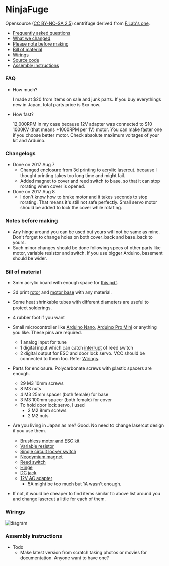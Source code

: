 NinjaFuge
==========
Opensource ([CC BY-NC-SA 2.5](https://creativecommons.org/licenses/by-nc-sa/2.5/)) centrifuge derived from [F.Lab's one](http://www.instructables.com/id/3D-Printed-DIYbio-Mini-Centrifuge/).

- [Frequently asked questions](#faq)
- [What we changed](#change)
- [Please note before making](#note)
- [Bill of material](#bom)
- [Wirings](#wire)
- [Source code](https://github.com/hisashin/NinjaFuge/blob/master/sourcecode/NinjaFuge/NinjaFuge.ino)
- [Assembly instructions](#assembly)

### <a name="faq"></a>FAQ

- How much?

	I made at $20 from items on sale and junk parts. If you buy everythings new in Japan, total parts price is $xx now.

- How fast?

	12,000RPM in my case because 12V adapter was connected to $10 1000KV (that means +1000RPM per 1V) motor. You can make faster one if you choose better motor. Check absolute maximum voltages of your kit and Arduino.

### <a name="change"></a>Changelogs

- Done on 2017 Aug 7
	- Changed enclosure from 3d printing to acrylic lasercut. because I thought printing takes too long time and might fail.
	- Added magnet to cover and reed switch to base. so that it can stop rorating when cover is opened.
- Done on 2017 Aug 8
	- I don't know how to brake motor and it takes seconds to stop rorating. That means it's still not safe perfectly. 
	Small servo motor should be added to lock the cover while rotating.

### <a name="note"></a>Notes before making

- Any hinge around you can be used but yours will not be same as mine. Don't forget to change holes on both cover_back and base_back to yours.
- Such minor changes should be done following specs of other parts like motor, variable resistor and switch. If you use bigger Arduino, basement should be wider.

### <a name="bom"></a>Bill of material

- 3mm acrylic board with enough space for [this pdf](https://github.com/hisashin/NinjaFuge/blob/master/lasercut/NinjaFuge_3mm_clear.pdf).
- 3d print [rotor](https://github.com/hisashin/NinjaFuge/blob/master/3dprint/stl/NinjaFuge_F.lab_Rotor.stl) and [motor base](https://github.com/hisashin/NinjaFuge/blob/master/3dprint/stl/NinjaFuge_motor_holder.stl) with any material.
- Some heat shrinkable tubes with different diameters are useful to protect solderings.
- 4 rubber foot if you want
- Small microcontroller like [Arduino Nano](https://store.arduino.cc/usa/arduino-nano), [Arduino Pro Mini](https://store.arduino.cc/usa/arduino-pro-mini) or anything you like. These pins are required.
	- 1 analog input for tune
	- 1 digital input which can catch [interrupt](https://www.arduino.cc/en/Reference/AttachInterrupt) of reed switch
	- 2 digital output for ESC and door lock servo. VCC should be connected to them too. Refer [Wirings](#wire).
- Parts for enclosure. Polycarbonate screws with plastic spacers are enough.
	- 29 M3 10mm screws
	- 8 M3 nuts
	- 4 M3 25mm spacer (both female) for base
	- 3 M3 100mm spacer (both female) for cover
	- To hold door lock servo, I used
		- 2 M2 8mm screws
		- 2 M2 nuts

- Are you living in Japan as me? Good. No need to change lasercut design if you use them.

	- [Brushless motor and ESC kit](https://www.amazon.co.jp/gp/product/B01MTCBO7D/ref=oh_aui_detailpage_o09_s00?ie=UTF8&psc=1)
	- [Variable resistor](http://akizukidenshi.com/catalog/g/gP-00246/)
	- [Single circuit locker switch](https://www.sengoku.co.jp/mod/sgk_cart/detail.php?code=3A8K-4BFY)
	- [Neodymium magnet](http://www.sengoku.co.jp/mod/sgk_cart/detail.php?code=EEHD-4VZZ)
	- [Reed switch](http://akizukidenshi.com/catalog/g/gP-03676/)
	- [Hinge](https://hands.net/goods/4991807041906/)
	- [DC jack](http://www.sengoku.co.jp/mod/sgk_cart/detail.php?code=EEHD-0HMZ)
	- [12V AC adapter](http://akizukidenshi.com/catalog/g/gM-06961/)
		- 5A might be too much but 1A wasn't enough.

- If not, it would be cheaper to find items similar to above list around you and change lasercut a little for each of them.

### <a name="wire"></a>Wirings

![diagram](https://raw.githubusercontent.com/hisashin/NinjaFuge/master/markdown/diagram.png)

### <a name="assembly"></a>Assembly instructions

- Todo
	- Make latest version from scratch taking photos or movies for documentation. Anyone want to have one?
